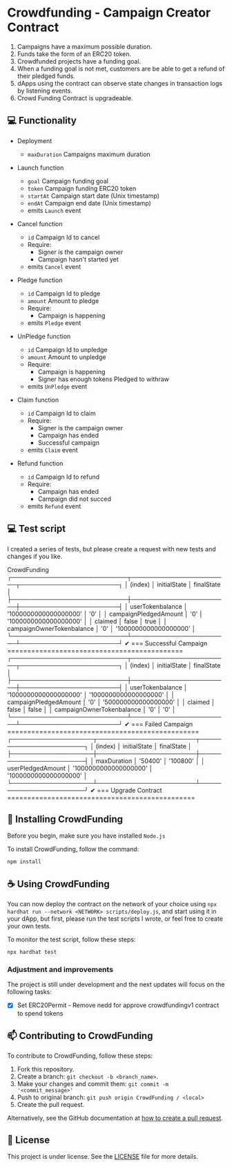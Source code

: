<h1>Crowdfunding - Campaign Creator Contract</h1>

1. Campaigns have a maximum possible duration.
2. Funds take the form of an ERC20 token.
3. Crowdfunded projects have a funding goal.
4. When a funding goal is not met, customers are be able to get a refund of their pledged funds.
5. dApps using the contract can observe state changes in transaction logs by listening events.
6. Crowd Funding Contract is upgradeable.

## 💻 Functionality

- Deployment
  - `maxDuration` Campaigns maximum duration
- Launch function

  - `goal` Campaign funding goal
  - `token` Campaign funding ERC20 token
  - `startAt` Campaign start date (Unix timestamp)
  - `endAt` Campaign end date (Unix timestamp)
  - emits `Launch` event

- Cancel function

  - `id` Campaign Id to cancel
  - Require:
    - Signer is the campaign owner
    - Campaign hasn't started yet
  - emits `Cancel` event

- Pledge function

  - `id` Campaign Id to pledge
  - `amount` Amount to pledge
  - Require:
    - Campaign is happening
  - emits `Pledge` event

- UnPledge function

  - `id` Campaign Id to unpledge
  - `amount` Amount to unpledge
  - Require:
    - Campaign is happening
    - Signer has enough tokens Pledged to withraw
  - emits `UnPledge` event

- Claim function

  - `id` Campaign Id to claim
  - Require:
    - Signer is the campaign owner
    - Campaign has ended
    - Successful campaign
  - emits `Claim` event

- Refund function
  - `id` Campaign Id to refund
  - Require:
    - Campaign has ended
    - Campaign did not succed
  - emits `Refund` event

## 💻 Test script

I created a series of tests, but please create a request with new tests and changes if you like.

CrowdFunding
┌───────────────────────────┬───────────────────────┬───────────────────────┐
│           (index)         │    initialState       │      finalState       │
├───────────────────────────┼───────────────────────┼───────────────────────┤
│      userTokenbalance     │ '1000000000000000000' │          '0'          │
│   campaignPledgedAmount   │           '0'         │ '1000000000000000000' │
│         claimed           │          false        │         true          │
│ campaignOwnerTokenbalance │           '0'         │ '1000000000000000000' │
└───────────────────────────┴───────────────────────┴───────────────────────┘
✔ === Successful Campaign ============================================
┌───────────────────────────┬───────────────────────┬───────────────────────┐
│ (index) │ initialState │ finalState │
├───────────────────────────┼───────────────────────┼───────────────────────┤
│ userTokenbalance │ '1000000000000000000' │ '1000000000000000000' │
│ campaignPledgedAmount │ '0' │ '500000000000000000' │
│ claimed │ false │ false │
│ campaignOwnerTokenbalance │ '0' │ '0' │
└───────────────────────────┴───────────────────────┴───────────────────────┘
✔ === Failed Campaign ================================================
┌───────────────────┬───────────────────────┬───────────────────────┐
│ (index) │ initialState │ finalState │
├───────────────────┼───────────────────────┼───────────────────────┤
│ maxDuration │ '50400' │ '100800' │
│ userPledgedAmount │ '1000000000000000000' │ '1000000000000000000' │
└───────────────────┴───────────────────────┴───────────────────────┘
✔ === Upgrade Contract ===============================================

## 🚀 Installing CrowdFunding

Before you begin, make sure you have installed `Node.js`

To install CrowdFunding, follow the command:

```
npm install
```

## ☕ Using CrowdFunding

You can now deploy the contract on the network of your choice using `npx hardhat run --network <NETWORK> scripts/deploy.js`, and start using it in your dApp, but first, please run the test scripts I wrote, or feel free to create your own tests.

To monitor the test script, follow these steps:

```
npx hardhat test
```

### Adjustment and improvements

The project is still under development and the next updates will focus on the following tasks:

- [x] Set ERC20Permit - Remove nedd for approve crowdfundingv1 contract to spend tokens

## 📫 Contributing to CrowdFunding

To contribute to CrowdFunding, follow these steps:

1. Fork this repository.
2. Create a branch: `git checkout -b <branch_name>`.
3. Make your changes and commit them: `git commit -m '<commit_message>'`
4. Push to original branch: `git push origin CrowdFunding / <local>`
5. Create the pull request.

Alternatively, see the GitHub documentation at [how to create a pull request](https://help.github.com/en/github/collaborating-with-issues-and-pull-requests/creating-a-pull-request).

## 📝 License

This project is under license. See the [LICENSE](LICENSE.md) file for more details.
